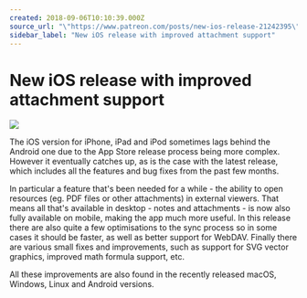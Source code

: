 ```yaml
---
created: 2018-09-06T10:10:39.000Z
source_url: "\"https://www.patreon.com/posts/new-ios-release-21242395\""
sidebar_label: "New iOS release with improved attachment support"
---
```


# New iOS release with improved attachment support

![](https://raw.githubusercontent.com/laurent22/joplin/dev/Assets/WebsiteAssets/images/news/20180906-101039_0.png)

The iOS version for iPhone, iPad and iPod sometimes lags behind the Android one due to the App Store release process being more complex. However it eventually catches up, as is the case with the latest release, which includes all the features and bug fixes from the past few months.

In particular a feature that's been needed for a while - the ability to open resources (eg. PDF files or other attachments) in external viewers. That means all that's available in desktop - notes and attachments - is now also fully available on mobile, making the app much more useful. In this release there are also quite a few optimisations to the sync process so in some cases it should be faster, as well as better support for WebDAV. Finally there are various small fixes and improvements, such as support for SVG vector graphics, improved math formula support, etc.

All these improvements are also found in the recently released macOS, Windows, Linux and Android versions.
